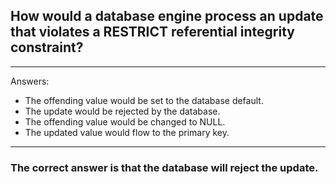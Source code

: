 ## How would a database engine process an update that violates a RESTRICT referential integrity constraint?

---

Answers:
- The offending value would be set to the database default.
- The update would be rejected by the database. 
- The offending value would be changed to NULL.
- The updated value would flow to the primary key.

---

### The correct answer is that the database will reject the update.